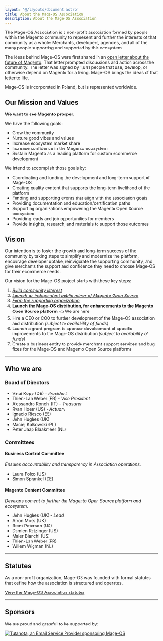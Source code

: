 ```yaml
---
layout: '@/layouts/document.astro'
title: About the Mage-OS Association
description: About the Mage-OS Association
---
```


The Mage-OS Association is a non-profit association formed by people within the Magento community to represent and further the interests of that community as a whole: Merchants, developers, agencies, and all of the many people supporting and supported by this ecosystem.

The ideas behind Mage-OS were first shared in an [open letter about the future of Magento](/blog/the-future-of-magento). That letter prompted discussions and action across the community. The letter was signed by 1,641 people that use, develop, or otherwise depend on Magento for a living. Mage-OS brings the ideas of that letter to life.

Mage-OS is incorporated in Poland, but is represented worldwide.

## Our Mission and Values

**We want to see Magento prosper.**

We have the following goals:
- Grow the community
- Nurture good vibes and values
- Increase ecosystem market share
- Increase confidence in the Magento ecosystem
- Sustain Magento as a leading platform for custom ecommerce development

We intend to accomplish those goals by:
- Coordinating and funding the development and long-term support of Mage-OS
- Creating quality content that supports the long-term livelihood of the platform
- Funding and supporting events that align with the association goals
- Providing documentation and education/certification paths
- Supporting organizations empowering the Magento Open Source ecosystem
- Providing leads and job opportunities for members
- Provide insights, research, and materials to support those outcomes

## Vision

Our intention is to foster the growth and long-term success of the community by taking steps to simplify and modernize the platform, encourage developer uptake, reinvigorate the supporting community, and give merchants the support and confidence they need to choose Mage-OS for their ecommerce needs.

Our vision for the Mage-OS project starts with these key steps:

1. *[Build community interest](/blog/the-future-of-magento)*
2. *[Launch an independent public mirror of Magento Open Source](/blog/mage-os-update-2022-week-11)*
3. *[Form the supporting organization](/blog/mage-os-update-2022-week-36-mage-os-assoc-announcement)*
4. **Launch the Mage-OS distribution, for enhancements to the Magento Open Source platform** 👈 We are here
5. Hire a CEO or COO to further development of the Mage-OS association and distribution *(subject to availability of funds)*
6. Launch a grant program to sponsor development of specific improvements to the Mage-OS distribution *(subject to availability of funds)*
7. Create a business entity to provide merchant support services and bug fixes for the Mage-OS and Magento Open Source platforms

----

## Who we are

### Board of Directors

- Vinai Kopp (DE) - *President*
- Thien-Lan Weber (FR) - *Vice President*
- Alessandro Ronchi (IT) - *Treasurer*
- Ryan Hoerr (US) - *Actuary*
- Ignacio Riesco (ES)
- John Hughes (UK)
- Maciej Kalkowski (PL)
- Peter Jaap Blaakmeer (NL)

### Committees

#### Business Control Committee
*Ensures accountability and transparency in Association operations.*
  - Laura Folco (US)
  - Simon Sprankel (DE)

#### Magento Content Committee
*Develops content to further the Magento Open Source platform and ecosystem.*
  - John Hughes (UK) - *Lead*
  - Arron Moss (UK)
  - Brent Peterson (US)
  - Damien Retzinger (US)
  - Maier Bianchi (US)
  - Thien-Lan Weber (FR)
  - Willem Wigman (NL)

----

## Statutes

As a non-profit organization, Mage-OS was founded with formal statutes that define how the association is structured and operates.

[View the Mage-OS Association statutes](/organization/statutes)

----

## Sponsors

We are proud and grateful to be supported by:

[![Tutanota, an Email Service Provider sponsoring Mage-OS](/supporters/tutanota.png)](https://tutanota.com/)

